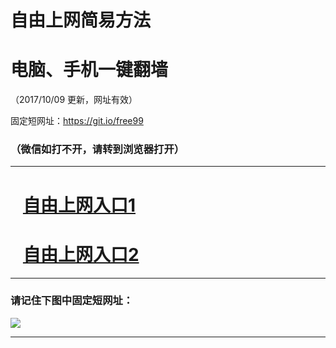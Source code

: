 ﻿# 自由上网简易方法

# 电脑、手机一键翻墙

（2017/10/09 更新，网址有效）

固定短网址：https://git.io/free99

### （微信如打不开，请转到浏览器打开）


***





# &nbsp;&nbsp; <a href="http://ft839219185.fwq-tz-1001.info/fwqtz01.html?t=10090015801 " target="_blank">自由上网入口1</a>
# &nbsp;&nbsp; <a href="http://ft1522025160.fwq-tz-1002.info/fwqtz02.html?t=1009001570 " target="_blank">自由上网入口2</a>
***

### 请记住下图中固定短网址：

<img src="https://s3-us-west-2.amazonaws.com/fwq-1001/yjfq-20170905okok.png" /> 


***

